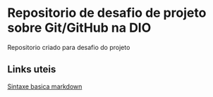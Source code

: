 # Repositorio de desafio de projeto sobre Git/GitHub na DIO
Repositorio criado para desafio do projeto

## Links uteis
[Sintaxe basica markdown](https://www.markdownguide.org/basic-syntax/)
